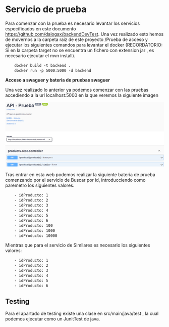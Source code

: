 # Servicio de prueba
Para comenzar con la prueba es necesario levantar los servicios especificados en este documento https://github.com/dalogax/backendDevTest.
Una vez realizado esto hemos de movernos  a la carpeta raiz de este proyecto /Prueba de acceso y ejecutar los siguientes comandos para levantar el docker (RECORDATORIO: Si en la carpeta target no se encuentra un fichero con extension jar , es necesario  ejecutar el mvn install).
 

```
	docker build -t backend .
	docker run -p 5000:5000 -d backend
```

**Acceso a swaguer y bateria de pruebas swaguer**

Una vez realizado lo anterior ya podemos comenzar con las pruebas accediendo a la url 
localhost:5000 en la que veremos la siguiente imagen


![Diagram](./src/main/resources/assets/swagguer.png "Swagguer")


Tras entrar en esta web podemos realizar la siguiente bateria de prueba comenzando por el servicio de Buscar por id, introducciendo como paremetro los siguientes valores.


		- idProducto: 1
		- idProducto: 2
		- idProducto: 3
		- idProducto: 4
		- idProducto: 5
		- idProducto: 6
		- idProducto: 100
		- idProducto: 1000
		- idProducto: 10000


Mientras que para el servicio de Similares es necesario los siguientes valores:



		- idProducto: 1
		- idProducto: 2
		- idProducto: 3
		- idProducto: 4
		- idProducto: 5
		- idProducto: 6	
		
## Testing 
Para el apartado de testing existe una clase en src/main/java/test , la cual podemos ejecutar como un JunitTest de java.


